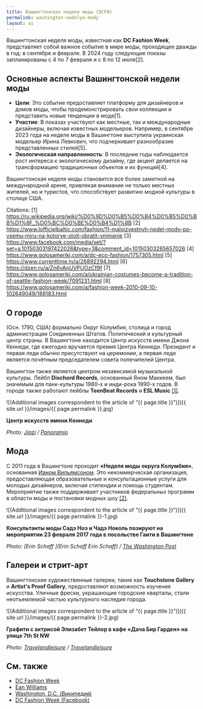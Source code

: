 ```yaml
---
title: Вашингтонская неделя моды (DCFW)
permalink: washington-nedelya-mody
layout: ai
---
```


Вашингтонская неделя моды, известная как **DC Fashion Week**, представляет собой важное событие в мире моды, проходящее дважды в год: в сентябре и феврале. В 2024 году следующие показы запланированы с 4 по 7 февраля и с 8 по 12 июля[2].

## Основные аспекты Вашингтонской недели моды

- **Цели**: Это событие предоставляет платформу для дизайнеров и домов моды, чтобы продемонстрировать свои коллекции и представить новые тенденции в моде[1].
- **Участие**: В показах участвуют как местные, так и международные дизайнеры, включая известных модельеров. Например, в сентябре 2023 года на неделе моды в Вашингтоне выступила украинская модельер Ирина Левкович, что подчеркивает разнообразие представленных стилей[5].
- **Экологическая направленность**: В последние годы наблюдается рост интереса к экологическому дизайну, где акцент делается на трансформацию традиционных объектов и их функций[4].

Вашингтонская неделя моды становится все более заметной на международной арене, привлекая внимание не только местных жителей, но и туристов, что способствует развитию модной культуры в столице США.

Citations:
[1] https://ru.wikipedia.org/wiki/%D0%9D%D0%B5%D0%B4%D0%B5%D0%BB%D1%8F_%D0%BC%D0%BE%D0%B4%D1%8B
[2] https://www.lofficielbaltic.com/fashion/11-maloizvestnyh-nedel-mody-po-vsemu-miru-na-kotorye-stoit-obratit-vnimanie
[3] https://www.facebook.com/media/set/?set=a.10150303197422026&type=3&comment_id=10150303265657026
[4] https://www.golosameriki.com/a/dc-eco-fashion/1757305.html
[5] https://www.currenttime.tv/a/26892294.html
[6] https://dzen.ru/a/Zn6vAnUVPUOzCf9f
[7] https://www.golosameriki.com/a/ukrainian-costumes-become-a-tradition-of-seattle-fashion-week/7091231.html
[8] https://www.golosameriki.com/a/fashion-week-2010-09-10-102649049/188183.html

## О городе

(Осн. 1790, США) формально Округ Колумбия, столица и город администрации Соединенных Штатов. Политический и культурный центр страны. В Вашингтоне находится Центр искусств имени Джона Кеннеди, где ежегодно вручается премия Центра Кеннеди. Президент и первая леди обычно присутствуют на церемонии, а первая леди является почётным председателем совета попечителей Центра.

Вашингтон также является центром независимой музыкальной культуры. Лейбл **Dischord Records**, основанный Яном Маккеем, был значимым для панк-культуры 1980-х и инди-рока 1990-х годов. В городе также работают лейблы **TeenBeat Records** и **ESL Music** <span id="a1">[\[1\]](#f1)</span>.

![(Additional images correspondent to the article of “{{ page.title }}”)]({{ site.url }}/images/{{ page.permalink }}.jpg)

**Центр искусств имени Кеннеди**

*Photo: [Jiazi](jiazi) / [Panoramio ](jiazi)*

## Мода

С 2011 года в Вашингтоне проходит **«Неделя моды округа Колумбия»**, основанная [Ианом Вильямсоном](williams-ean). Это некоммерческая организация, предоставляющая образовательные и консультационные услуги для молодых дизайнеров, включая стипендии и помощь студентам. Мероприятие также поддерживает участников федеральных программ в области моды и постановки модных шоу <span id="a2">[\[2\]](#f2)</span>.

![(Additional images correspondent to the article of “{{ page.title }}”)]({{ site.url }}/images/{{ page.permalink }}-1.jpg)

**Консультанты моды Садэ Ноэ и Чадэ Ноколь позируют на мероприятии 23 февраля 2017 года в посольстве Гаити в Вашингтоне**

*Photo: [Erin Schaff ](Erin Schaff Erin Schaff) / [The Washington Post](https://www.washingtonpost.com)*

## Галереи и стрит-арт

Вашингтонские художественные галереи, такие как **Touchstone Gallery** и **Artist's Proof Gallery**, предоставляют возможность изучения искусства. Уличные фрески, украшающие городские кварталы, стали неотъемлемой частью культурного наследия города.

![(Additional images correspondent to the article of “{{ page.title }}”)]({{ site.url }}/images/{{ page.permalink }}-2.jpg)

**Графити с актрисой Элизабет Тейлор в кафе «Дача Бир Гарден» на улице 7th St NW**

*Photo: [Travelandleisure](travelandleisure) / [Travelandleisure](travelandleisure)*

## См. также

+ [DC Fashion Week](dc-fachion-week)
+ [Ean Williams](williams-ean)
+ [Washington, D.C. (Википедия)](https://en.wikipedia.org/wiki/Washington,_D.C.)
+ [DC Fashion Week (Facebook)](https://www.facebook.com/dcfashionweek/)
